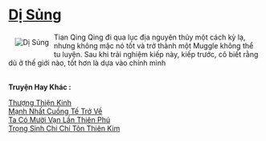 <a href="https://truyentiki.com/di-sung.30674/" title="Dị Sủng"><h1>Dị Sủng</h1></a><div style="display:table"><img align="right" style="float: left; padding: 10px;" src="https://truyentiki.com/a/img/str/src/30674.jpg" alt="Dị Sủng">Tian Qing Qing đi qua lục địa nguyên thủy một cách kỳ lạ, nhưng không mặc nó tốt và trở thành một Muggle không thể tu luyện. Sau khi trải nghiệm kiếp này, kiếp trước, cô biết rằng dù ở thế giới nào, tốt hơn là dựa vào chính mình</div><p><br><b>Truyện Hay Khác :</b></p><a href="https://truyentiki.com/thuong-thien-kinh.30673/" alt="Thượng Thiện Kinh">Thượng Thiện Kinh</a><br/><a href="https://truyencv2020.blogspot.com/2020/06/manh-nhat-cuong-te-tro-ve.html" alt="Mạnh Nhất Cuồng Tế Trở Về">Mạnh Nhất Cuồng Tế Trở Về</a><br/><a href="https://github.com/nownovels/top500/tree/master/truyenhay/33697/" alt="Ta Có Mười Vạn Lần Thiên Phú">Ta Có Mười Vạn Lần Thiên Phú</a><br/><a href="https://github.com/nownovels/truyenhay/tree/master/truyenhay/30701/README.md" alt="Trọng Sinh Chi Chí Tôn Thiên Kim">Trọng Sinh Chi Chí Tôn Thiên Kim</a><br/>